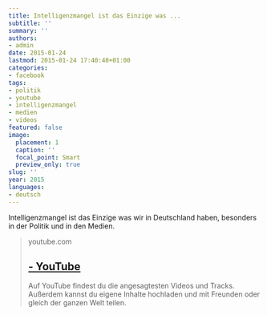 ```yaml
---
title: Intelligenzmangel ist das Einzige was ...
subtitle: ''
summary: ''
authors:
- admin
date: 2015-01-24
lastmod: 2015-01-24 17:40:40+01:00
categories:
- facebook
tags:
- politik
- youtube
- intelligenzmangel
- medien
- videos
featured: false
image:
  placement: 1
  caption: ''
  focal_point: Smart
  preview_only: true
slug: ''
year: 2015
languages:
- deutsch
---
```


Intelligenzmangel ist das Einzige was wir in Deutschland haben, besonders in der Politik und in den Medien.
> youtube.com
> ## [ - YouTube](https://www.youtube.com/watch?v=cckf7mIJKmM)
>
>Auf YouTube findest du die angesagtesten Videos und Tracks. Außerdem kannst du eigene Inhalte hochladen und mit Freunden oder gleich der ganzen Welt teilen.